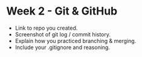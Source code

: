 # Week 2 - Git & GitHub
- Link to repo you created.
- Screenshot of git log / commit history.
- Explain how you practiced branching & merging.
- Include your .gitignore and reasoning.